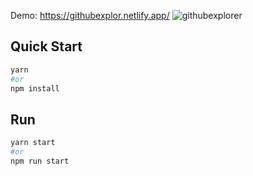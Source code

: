 Demo: https://githubexplor.netlify.app/
![githubexplorer](https://user-images.githubusercontent.com/38574162/100089057-153b3e00-2e1f-11eb-915e-3fd6127c7b84.PNG)

## Quick Start

```bash
yarn
#or
npm install
```

## Run

```bash
yarn start
#or
npm run start
```

